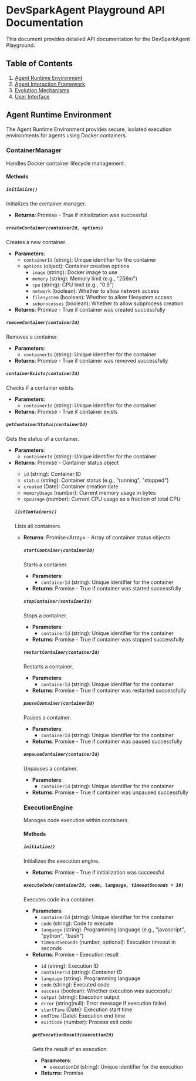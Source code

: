 # DevSparkAgent Playground API Documentation

This document provides detailed API documentation for the DevSparkAgent Playground.

## Table of Contents

1. [Agent Runtime Environment](#agent-runtime-environment)
2. [Agent Interaction Framework](#agent-interaction-framework)
3. [Evolution Mechanisms](#evolution-mechanisms)
4. [User Interface](#user-interface)

## Agent Runtime Environment

The Agent Runtime Environment provides secure, isolated execution environments for agents using Docker containers.

### ContainerManager

Handles Docker container lifecycle management.

#### Methods

##### `initialize()`
Initializes the container manager.
- **Returns**: Promise<boolean> - True if initialization was successful

##### `createContainer(containerId, options)`
Creates a new container.
- **Parameters**:
  - `containerId` (string): Unique identifier for the container
  - `options` (object): Container creation options
    - `image` (string): Docker image to use
    - `memory` (string): Memory limit (e.g., "256m")
    - `cpu` (string): CPU limit (e.g., "0.5")
    - `network` (boolean): Whether to allow network access
    - `filesystem` (boolean): Whether to allow filesystem access
    - `subprocesses` (boolean): Whether to allow subprocess creation
- **Returns**: Promise<boolean> - True if container was created successfully

##### `removeContainer(containerId)`
Removes a container.
- **Parameters**:
  - `containerId` (string): Unique identifier for the container
- **Returns**: Promise<boolean> - True if container was removed successfully

##### `containerExists(containerId)`
Checks if a container exists.
- **Parameters**:
  - `containerId` (string): Unique identifier for the container
- **Returns**: Promise<boolean> - True if container exists

##### `getContainerStatus(containerId)`
Gets the status of a container.
- **Parameters**:
  - `containerId` (string): Unique identifier for the container
- **Returns**: Promise<object> - Container status object
  - `id` (string): Container ID
  - `status` (string): Container status (e.g., "running", "stopped")
  - `created` (Date): Container creation date
  - `memoryUsage` (number): Current memory usage in bytes
  - `cpuUsage` (number): Current CPU usage as a fraction of total CPU

##### `listContainers()`
Lists all containers.
- **Returns**: Promise<Array<object>> - Array of container status objects

##### `startContainer(containerId)`
Starts a container.
- **Parameters**:
  - `containerId` (string): Unique identifier for the container
- **Returns**: Promise<boolean> - True if container was started successfully

##### `stopContainer(containerId)`
Stops a container.
- **Parameters**:
  - `containerId` (string): Unique identifier for the container
- **Returns**: Promise<boolean> - True if container was stopped successfully

##### `restartContainer(containerId)`
Restarts a container.
- **Parameters**:
  - `containerId` (string): Unique identifier for the container
- **Returns**: Promise<boolean> - True if container was restarted successfully

##### `pauseContainer(containerId)`
Pauses a container.
- **Parameters**:
  - `containerId` (string): Unique identifier for the container
- **Returns**: Promise<boolean> - True if container was paused successfully

##### `unpauseContainer(containerId)`
Unpauses a container.
- **Parameters**:
  - `containerId` (string): Unique identifier for the container
- **Returns**: Promise<boolean> - True if container was unpaused successfully

### ExecutionEngine

Manages code execution within containers.

#### Methods

##### `initialize()`
Initializes the execution engine.
- **Returns**: Promise<boolean> - True if initialization was successful

##### `executeCode(containerId, code, language, timeoutSeconds = 30)`
Executes code in a container.
- **Parameters**:
  - `containerId` (string): Unique identifier for the container
  - `code` (string): Code to execute
  - `language` (string): Programming language (e.g., "javascript", "python", "bash")
  - `timeoutSeconds` (number, optional): Execution timeout in seconds
- **Returns**: Promise<object> - Execution result
  - `id` (string): Execution ID
  - `containerId` (string): Container ID
  - `language` (string): Programming language
  - `code` (string): Executed code
  - `success` (boolean): Whether execution was successful
  - `output` (string): Execution output
  - `error` (string|null): Error message if execution failed
  - `startTime` (Date): Execution start time
  - `endTime` (Date): Execution end time
  - `exitCode` (number): Process exit code

##### `getExecutionResult(executionId)`
Gets the result of an execution.
- **Parameters**:
  - `executionId` (string): Unique identifier for the execution
- **Returns**: Promise<object> - Execution result object

##### `listExecutions(containerId = null)`
Lists all executions for a container.
- **Parameters**:
  - `containerId` (string, optional): Unique identifier for the container
- **Returns**: Promise<Array<object>> - Array of execution result objects

### SecurityManager

Enforces security policies and monitors for violations.

#### Methods

##### `initialize()`
Initializes the security manager.
- **Returns**: Promise<boolean> - True if initialization was successful

##### `validatePolicy(policy)`
Validates a security policy.
- **Parameters**:
  - `policy` (object): Security policy object
    - `allowNetwork` (boolean): Whether to allow network access
    - `allowFileSystem` (boolean): Whether to allow filesystem access
    - `allowSubprocesses` (boolean): Whether to allow subprocess creation
- **Returns**: object - Validation result
  - `valid` (boolean): Whether the policy is valid
  - `error` (string|null): Error message if validation failed

##### `setSecurityPolicy(containerId, policy)`
Sets security policy for a container.
- **Parameters**:
  - `containerId` (string): Unique identifier for the container
  - `policy` (object): Security policy object
- **Returns**: Promise<boolean> - True if policy was set successfully

##### `getSecurityPolicy(containerId)`
Gets security policy for a container.
- **Parameters**:
  - `containerId` (string): Unique identifier for the container
- **Returns**: Promise<object> - Security policy object

##### `checkCodeSecurity(code, language)`
Checks if code is secure.
- **Parameters**:
  - `code` (string): Code to check
  - `language` (string): Programming language
- **Returns**: object - Security check result
  - `safe` (boolean): Whether the code is safe
  - `error` (string|null): Error message if code is unsafe

##### `enforceSecurityPolicy(containerId, code, language)`
Enforces security policy for code execution.
- **Parameters**:
  - `containerId` (string): Unique identifier for the container
  - `code` (string): Code to execute
  - `language` (string): Programming language
- **Returns**: Promise<boolean> - True if code complies with security policy

### ResourceMonitor

Tracks and limits resource usage by agent containers.

#### Methods

##### `initialize()`
Initializes the resource monitor.
- **Returns**: Promise<boolean> - True if initialization was successful

##### `getResourceUsage(containerId)`
Gets resource usage for a container.
- **Parameters**:
  - `containerId` (string): Unique identifier for the container
- **Returns**: Promise<object> - Resource usage object
  - `containerId` (string): Container ID
  - `memoryUsage` (number): Memory usage in bytes
  - `cpuUsage` (number): CPU usage as a fraction of total CPU
  - `timestamp` (Date): Measurement timestamp

##### `monitorResources(containerId)`
Monitors resources for a container.
- **Parameters**:
  - `containerId` (string): Unique identifier for the container
- **Returns**: Promise<object> - Resource usage object

##### `checkResourceLimits(containerId, resources)`
Checks if resources are within limits.
- **Parameters**:
  - `containerId` (string): Unique identifier for the container
  - `resources` (object): Resource usage object
- **Returns**: boolean - True if resources are within limits

##### `setResourceLimits(containerId, limits)`
Sets resource limits for a container.
- **Parameters**:
  - `containerId` (string): Unique identifier for the container
  - `limits` (object): Resource limits object
    - `memory` (string): Memory limit (e.g., "256m")
    - `cpu` (string): CPU limit (e.g., "0.5")
- **Returns**: Promise<boolean> - True if limits were set successfully

### RuntimeEnvironment

Main class that integrates all components of the Agent Runtime Environment.

#### Methods

##### `initialize()`
Initializes the runtime environment.
- **Returns**: Promise<boolean> - True if initialization was successful

##### `createContainer(containerId, options)`
Creates a new container.
- **Parameters**:
  - `containerId` (string): Unique identifier for the container
  - `options` (object): Container creation options
- **Returns**: Promise<boolean> - True if container was created successfully

##### `removeContainer(containerId)`
Removes a container.
- **Parameters**:
  - `containerId` (string): Unique identifier for the container
- **Returns**: Promise<boolean> - True if container was removed successfully

##### `executeCode(containerId, code, language, timeoutSeconds = 30)`
Executes code in a container.
- **Parameters**:
  - `containerId` (string): Unique identifier for the container
  - `code` (string): Code to execute
  - `language` (string): Programming language
  - `timeoutSeconds` (number, optional): Execution timeout in seconds
- **Returns**: Promise<object> - Execution result

##### `monitorResources(containerId)`
Monitors resources for a container.
- **Parameters**:
  - `containerId` (string): Unique identifier for the container
- **Returns**: Promise<object> - Resource usage object

##### `setSecurityPolicy(containerId, policy)`
Sets security policy for a container.
- **Parameters**:
  - `containerId` (string): Unique identifier for the container
  - `policy` (object): Security policy object
- **Returns**: Promise<boolean> - True if policy was set successfully

## Agent Interaction Framework

The Agent Interaction Framework enables communication between agents and with the environment.

### MessageProtocol

Defines the message format and protocol for agent communication.

#### Methods

##### `initialize()`
Initializes the message protocol.
- **Returns**: Promise<boolean> - True if initialization was successful

##### `createMessage(sender, recipient, type, content)`
Creates a new message.
- **Parameters**:
  - `sender` (string): Message sender ID
  - `recipient` (string): Message recipient ID
  - `type` (string): Message type
  - `content` (object): Message content
- **Returns**: object - Message object
  - `id` (string): Message ID
  - `sender` (string): Sender ID
  - `recipient` (string): Recipient ID
  - `type` (string): Message type
  - `content` (object): Message content
  - `timestamp` (Date): Message creation timestamp

##### `validateMessage(message)`
Validates a message.
- **Parameters**:
  - `message` (object): Message object
- **Returns**: object - Validation result
  - `valid` (boolean): Whether the message is valid
  - `error` (string|null): Error message if validation failed

##### `serializeMessage(message)`
Serializes a message.
- **Parameters**:
  - `message` (object): Message object
- **Returns**: string - Serialized message

##### `deserializeMessage(serialized)`
Deserializes a message.
- **Parameters**:
  - `serialized` (string): Serialized message
- **Returns**: object - Message object

### MessageBroker

Handles message routing and delivery between agents.

#### Methods

##### `initialize()`
Initializes the message broker.
- **Returns**: Promise<boolean> - True if initialization was successful

##### `publishMessage(message)`
Publishes a message.
- **Parameters**:
  - `message` (object): Message object
- **Returns**: Promise<boolean> - True if message was published successfully

##### `subscribe(recipient, callback)`
Subscribes to messages.
- **Parameters**:
  - `recipient` (string): Recipient ID
  - `callback` (function): Callback function to handle messages
- **Returns**: Promise<string> - Subscription ID

##### `unsubscribe(subscriptionId)`
Unsubscribes from messages.
- **Parameters**:
  - `subscriptionId` (string): Subscription ID
- **Returns**: Promise<boolean> - True if unsubscription was successful

##### `publishToTopic(topic, message)`
Publishes a message to a topic.
- **Parameters**:
  - `topic` (string): Topic name
  - `message` (object): Message object
- **Returns**: Promise<boolean> - True if message was published successfully

##### `subscribeTopic(topic, callback)`
Subscribes to a topic.
- **Parameters**:
  - `topic` (string): Topic name
  - `callback` (function): Callback function to handle messages
- **Returns**: Promise<string> - Subscription ID

##### `unsubscribeTopic(subscriptionId)`
Unsubscribes from a topic.
- **Parameters**:
  - `subscriptionId` (string): Subscription ID
- **Returns**: Promise<boolean> - True if unsubscription was successful

### AgentCommunication

Manages communication between agents.

#### Methods

##### `initialize()`
Initializes the agent communication.
- **Returns**: Promise<boolean> - True if initialization was successful

##### `registerAgent(agentId, info)`
Registers an agent.
- **Parameters**:
  - `agentId` (string): Agent ID
  - `info` (object): Agent information
- **Returns**: Promise<boolean> - True if registration was successful

##### `unregisterAgent(agentId)`
Unregisters an agent.
- **Parameters**:
  - `agentId` (string): Agent ID
- **Returns**: Promise<boolean> - True if unregistration was successful

##### `getAgentInfo(agentId)`
Gets information about an agent.
- **Parameters**:
  - `agentId` (string): Agent ID
- **Returns**: object - Agent information

##### `getAgents()`
Gets all registered agents.
- **Returns**: Array<object> - Array of agent information objects

##### `sendMessage(sender, recipient, type, content)`
Sends a message.
- **Parameters**:
  - `sender` (string): Sender ID
  - `recipient` (string): Recipient ID
  - `type` (string): Message type
  - `content` (object): Message content
- **Returns**: Promise<boolean> - True if message was sent successfully

##### `sendRequest(sender, recipient, type, content)`
Sends a request and waits for response.
- **Parameters**:
  - `sender` (string): Sender ID
  - `recipient` (string): Recipient ID
  - `type` (string): Request type
  - `content` (object): Request content
- **Returns**: Promise<object> - Response content

##### `broadcast(sender, type, content)`
Broadcasts a message to all agents.
- **Parameters**:
  - `sender` (string): Sender ID
  - `type` (string): Message type
  - `content` (object): Message content
- **Returns**: Promise<boolean> - True if broadcast was successful

##### `onMessage(agentId, callback)`
Registers a message handler.
- **Parameters**:
  - `agentId` (string): Agent ID
  - `callback` (function): Callback function to handle messages
- **Returns**: Promise<string> - Subscription ID

##### `onRequest(agentId, type, callback)`
Registers a request handler.
- **Parameters**:
  - `agentId` (string): Agent ID
  - `type` (string): Request type
  - `callback` (function): Callback function to handle requests
- **Returns**: Promise<string> - Subscription ID

##### `onBroadcast(agentId, callback)`
Registers a broadcast handler.
- **Parameters**:
  - `agentId` (string): Agent ID
  - `callback` (function): Callback function to handle broadcasts
- **Returns**: Promise<string> - Subscription ID

### EnvironmentInteraction

Handles interaction between agents and the environment.

#### Methods

##### `initialize()`
Initializes the environment interaction.
- **Returns**: Promise<boolean> - True if initialization was successful

##### `registerResource(resourceId, info)`
Registers a resource.
- **Parameters**:
  - `resourceId` (string): Resource ID
  - `info` (object): Resource information
    - `type` (string): Resource type
    - `name` (string): Resource name
    - `description` (string): Resource description
- **Returns**: Promise<boolean> - True if registration was successful

##### `unregisterResource(resourceId)`
Unregisters a resource.
- **Parameters**:
  - `resourceId` (string): Resource ID
- **Returns**: Promise<boolean> - True if unregistration was successful

##### `getResource(resourceId)`
Gets a resource.
- **Parameters**:
  - `resourceId` (string): Resource ID
- **Returns**: object - Resource information

##### `listResources()`
Lists all resources.
- **Returns**: Array<object> - Array of resource information objects

##### `updateResource(resourceId, info)`
Updates a resource.
- **Parameters**:
  - `resourceId` (string): Resource ID
  - `info` (object): Resource information
- **Returns**: Promise<boolean> - True if update was successful

##### `setEnvironmentVariable(name, value)`
Sets an environment variable.
- **Parameters**:
  - `name` (string): Variable name
  - `value` (string): Variable value
- **Returns**: Promise<boolean> - True if variable was set successfully

##### `getEnvironmentVariable(name)`
Gets an environment variable.
- **Parameters**:
  - `name` (string): Variable name
- **Returns**: string - Variable value

##### `getAllEnvironmentVariables()`
Gets all environment variables.
- **Returns**: object - Object with variable names as keys and values as values

##### `unsetEnvironmentVariable(name)`
Unsets an environment variable.
- **Parameters**:
  - `name` (string): Variable name
- **Returns**: Promise<boolean> - True if variable was unset successfully

### InteractionFramework

Main class that integrates all components of the Agent Interaction Framework.

#### Methods

##### `initialize()`
Initializes the interaction framework.
- **Returns**: Promise<boolean> - True if initialization was successful

##### `registerAgent(agentId, info)`
Registers an agent.
- **Parameters**:
  - `agentId` (string): Agent ID
  - `info` (object): Agent information
- **Returns**: Promise<boolean> - True if registration was successful

##### `unregisterAgent(agentId)`
Unregisters an agent.
- **Parameters**:
  - `agentId` (string): Agent ID
- **Returns**: Promise<boolean> - True if unregistration was successful

##### `getAgentInfo(agentId)`
Gets information about an agent.
- **Parameters**:
  - `agentId` (string): Agent ID
- **Returns**: object - Agent information

##### `sendMessage(sender, recipient, type, content)`
Sends a message.
- **Parameters**:
  - `sender` (string): Sender ID
  - `recipient` (string): Recipient ID
  - `type` (string): Message type
  - `content` (object): Message content
- **Returns**: Promise<boolean> - True if message was sent successfully

##### `onMessage(agentId, callback)`
Registers a message handler.
- **Parameters**:
  - `agentId` (string): Agent ID
  - `callback` (function): Callback function to handle messages
- **Returns**: Promise<string> - Subscription ID

##### `registerResource(resourceId, info)`
Registers a resource.
- **Parameters**:
  - `resourceId` (string): Resource ID
  - `info` (object): Resource information
- **Returns**: Promise<boolean> - True if registration was successful

##### `getResource(resourceId)`
Gets a resource.
- **Parameters**:
  - `resourceId` (string): Resource ID
- **Returns**: object - Resource information

## Evolution Mechanisms

The Evolution Mechanisms enable agents to learn and evolve over time.

### GeneticAlgorithm

Provides functionality for population evolution.

#### Methods

##### `initialize()`
Initializes the genetic algorithm.
- **Returns**: Promise<boolean> - True if initialization was successful

##### `initializePopulation(size, genomeSize)`
Initializes a population.
- **Parameters**:
  - `size` (number): Population size
  - `genomeSize` (number): Genome size
- **Returns**: Promise<Array<object>> - Array of individuals

##### `evaluatePopulation(population, fitnessFunction)`
Evaluates a population.
- **Parameters**:
  - `population` (Array<object>): Array of individuals
  - `fitnessFunction` (function): Function to evaluate fitness
- **Returns**: Promise<Array<object>> - Array of evaluated individuals

##### `selectParents(population, count, method = 'tournament')`
Selects parents for reproduction.
- **Parameters**:
  - `population` (Array<object>): Array of individuals
  - `count` (number): Number of parents to select
  - `method` (string, optional): Selection method
- **Returns**: Promise<Array<object>> - Array of selected parents

##### `crossover(parents, method = 'uniform')`
Performs crossover between parents.
- **Parameters**:
  - `parents` (Array<object>): Array of parents
  - `method` (string, optional): Crossover method
- **Returns**: Promise<Array<object>> - Array of offspring

##### `mutate(offspring, rate, amount)`
Mutates offspring.
- **Parameters**:
  - `offspring` (Array<object>): Array of offspring
  - `rate` (number): Mutation rate
  - `amount` (number): Mutation amount
- **Returns**: Promise<Array<object>> - Array of mutated offspring

##### `selectSurvivors(population, offspring, size, elitismRate = 0.1)`
Selects survivors for next generation.
- **Parameters**:
  - `population` (Array<object>): Array of individuals
  - `offspring` (Array<object>): Array of offspring
  - `size` (number): Population size
  - `elitismRate` (number, optional): Elitism rate
- **Returns**: Promise<Array<object>> - Array of survivors

##### `evolve(options)`
Evolves a population.
- **Parameters**:
  - `options` (object): Evolution options
    - `populationSize` (number): Population size
    - `genomeSize` (number): Genome size
    - `generations` (number): Number of generations
    - `fitnessFunction` (function): Function to evaluate fitness
    - `selectionMethod` (string): Selection method
    - `crossoverMethod` (string): Crossover method
    - `mutationRate` (number): Mutation rate
    - `elitismRate` (number): Elitism rate
- **Returns**: Promise<object> - Evolution result
  - `generation` (number): Final generation
  - `population` (Array<object>): Final population
  - `bestFitness` (number): Best fitness
  - `averageFitness` (number): Average fitness
  - `bestIndividual` (object): Best individual

### LearningMechanisms

Implements various learning models.

#### Methods

##### `initialize()`
Initializes the learning mechanisms.
- **Returns**: Promise<boolean> - True if initialization was successful

##### `createModel(id, type, options)`
Creates a learning model.
- **Parameters**:
  - `id` (string): Model ID
  - `type` (string): Model type (e.g., "reinforcement", "neuralnetwork")
  - `options` (object): Model options
- **Returns**: Promise<object> - Model object

##### `trainModel(modelId, data)`
Trains a model.
- **Parameters**:
  - `modelId` (string): Model ID
  - `data` (object): Training data
- **Returns**: Promise<object> - Training result
  - `modelId` (string): Model ID
  - `error` (number): Training error
  - `iterations` (number): Number of iterations
  - `duration` (number): Training duration in milliseconds

##### `predict(modelId, input)`
Makes a prediction using a model.
- **Parameters**:
  - `modelId` (string): Model ID
  - `input` (any): Input data
- **Returns**: Promise<any> - Prediction result

##### `deleteModel(modelId)`
Deletes a model.
- **Parameters**:
  - `modelId` (string): Model ID
- **Returns**: Promise<boolean> - True if deletion was successful

##### `listModels()`
Lists all models.
- **Returns**: Array<object> - Array of model information objects

### AgentEvolution

Manages the evolution of agents over time.

#### Methods

##### `initialize()`
Initializes the agent evolution.
- **Returns**: Promise<boolean> - True if initialization was successful

##### `registerAgent(agentId, agent)`
Registers an agent.
- **Parameters**:
  - `agentId` (string): Agent ID
  - `agent` (object): Agent object
- **Returns**: Promise<boolean> - True if registration was successful

##### `unregisterAgent(agentId)`
Unregisters an agent.
- **Parameters**:
  - `agentId` (string): Agent ID
- **Returns**: Promise<boolean> - True if unregistration was successful

##### `createPopulation(populationId, options)`
Creates a population.
- **Parameters**:
  - `populationId` (string): Population ID
  - `options` (object): Population options
    - `name` (string): Population name
    - `description` (string): Population description
- **Returns**: Promise<boolean> - True if creation was successful

##### `deletePopulation(populationId)`
Deletes a population.
- **Parameters**:
  - `populationId` (string): Population ID
- **Returns**: Promise<boolean> - True if deletion was successful

##### `addAgentToPopulation(populationId, agentId)`
Adds an agent to a population.
- **Parameters**:
  - `populationId` (string): Population ID
  - `agentId` (string): Agent ID
- **Returns**: Promise<boolean> - True if addition was successful

##### `removeAgentFromPopulation(populationId, agentId)`
Removes an agent from a population.
- **Parameters**:
  - `populationId` (string): Population ID
  - `agentId` (string): Agent ID
- **Returns**: Promise<boolean> - True if removal was successful

##### `evolvePopulation(populationId, options)`
Evolves a population.
- **Parameters**:
  - `populationId` (string): Population ID
  - `options` (object): Evolution options
    - `generations` (number): Number of generations
    - `fitnessFunction` (function): Function to evaluate fitness
- **Returns**: Promise<object> - Evolution result
  - `populationId` (string): Population ID
  - `generations` (number): Number of generations
  - `bestFitness` (number): Best fitness
  - `averageFitness` (number): Average fitness
  - `bestAgentId` (string): Best agent ID

##### `listAgents()`
Lists all agents.
- **Returns**: Array<object> - Array of agent objects

##### `listPopulations()`
Lists all populations.
- **Returns**: Array<object> - Array of population information objects

##### `getAgentInfo(agentId)`
Gets information about an agent.
- **Parameters**:
  - `agentId` (string): Agent ID
- **Returns**: object - Agent information

##### `getPopulationInfo(populationId)`
Gets information about a population.
- **Parameters**:
  - `populationId` (string): Population ID
- **Returns**: object - Population information

### PerformanceTracking

Tracks and analyzes agent performance.

#### Methods

##### `initialize()`
Initializes the performance tracking.
- **Returns**: Promise<boolean> - True if initialization was successful

##### `trackPerformance(agentId, metricId, value, metadata = {})`
Tracks agent performance.
- **Parameters**:
  - `agentId` (string): Agent ID
  - `metricId` (string): Metric ID
  - `value` (number): Performance value
  - `metadata` (object, optional): Additional metadata
- **Returns**: Promise<object> - Performance record

##### `getAgentPerformance(agentId, metricId = null)`
Gets agent performance.
- **Parameters**:
  - `agentId` (string): Agent ID
  - `metricId` (string, optional): Metric ID
- **Returns**: Array<object> - Array of performance records

##### `registerBenchmark(benchmarkId, benchmark)`
Registers a benchmark.
- **Parameters**:
  - `benchmarkId` (string): Benchmark ID
  - `benchmark` (object): Benchmark object
    - `name` (string): Benchmark name
    - `description` (string): Benchmark description
    - `tasks` (Array<object>): Array of tasks
- **Returns**: Promise<boolean> - True if registration was successful

##### `unregisterBenchmark(benchmarkId)`
Unregisters a benchmark.
- **Parameters**:
  - `benchmarkId` (string): Benchmark ID
- **Returns**: Promise<boolean> - True if unregistration was successful

##### `runBenchmark(agentId, benchmarkId, options = {})`
Runs a benchmark.
- **Parameters**:
  - `agentId` (string): Agent ID
  - `benchmarkId` (string): Benchmark ID
  - `options` (object, optional): Benchmark options
- **Returns**: Promise<object> - Benchmark result
  - `agentId` (string): Agent ID
  - `benchmarkId` (string): Benchmark ID
  - `results` (object): Benchmark results
    - `summary` (object): Summary of results
    - `tasks` (object): Task-specific results

##### `getBenchmarkResults(agentId, benchmarkId)`
Gets benchmark results.
- **Parameters**:
  - `agentId` (string): Agent ID
  - `benchmarkId` (string): Benchmark ID
- **Returns**: Array<object> - Array of benchmark results

##### `compareAgentPerformance(agentIds, metricId)`
Compares agent performance.
- **Parameters**:
  - `agentIds` (Array<string>): Array of agent IDs
  - `metricId` (string): Metric ID
- **Returns**: object - Comparison result
  - `metric` (string): Metric ID
  - `agents` (object): Agent-specific results

##### `listBenchmarks()`
Lists all benchmarks.
- **Returns**: Array<object> - Array of benchmark information objects

### EvolutionSystem

Main class that integrates all components of the Evolution Mechanisms.

#### Methods

##### `initialize()`
Initializes the evolution system.
- **Returns**: Promise<boolean> - True if initialization was successful

##### `registerAgent(agentId, agent)`
Registers an agent.
- **Parameters**:
  - `agentId` (string): Agent ID
  - `agent` (object): Agent object
- **Returns**: Promise<boolean> - True if registration was successful

##### `unregisterAgent(agentId)`
Unregisters an agent.
- **Parameters**:
  - `agentId` (string): Agent ID
- **Returns**: Promise<boolean> - True if unregistration was successful

##### `createPopulation(populationId, options)`
Creates a population.
- **Parameters**:
  - `populationId` (string): Population ID
  - `options` (object): Population options
- **Returns**: Promise<boolean> - True if creation was successful

##### `deletePopulation(populationId)`
Deletes a population.
- **Parameters**:
  - `populationId` (string): Population ID
- **Returns**: Promise<boolean> - True if deletion was successful

##### `addAgentToPopulation(populationId, agentId)`
Adds an agent to a population.
- **Parameters**:
  - `populationId` (string): Population ID
  - `agentId` (string): Agent ID
- **Returns**: Promise<boolean> - True if addition was successful

##### `evolvePopulation(populationId, options)`
Evolves a population.
- **Parameters**:
  - `populationId` (string): Population ID
  - `options` (object): Evolution options
- **Returns**: Promise<object> - Evolution result

##### `trackPerformance(agentId, metricId, value, metadata = {})`
Tracks agent performance.
- **Parameters**:
  - `agentId` (string): Agent ID
  - `metricId` (string): Metric ID
  - `value` (number): Performance value
  - `metadata` (object, optional): Additional metadata
- **Returns**: Promise<object> - Performance record

##### `getAgentPerformance(agentId, metricId = null)`
Gets agent performance.
- **Parameters**:
  - `agentId` (string): Agent ID
  - `metricId` (string, optional): Metric ID
- **Returns**: Array<object> - Array of performance records

##### `listAgents()`
Lists all agents.
- **Returns**: Array<object> - Array of agent objects

##### `listPopulations()`
Lists all populations.
- **Returns**: Array<object> - Array of population information objects

## User Interface

The User Interface provides a visual interface for interacting with the playground.

### PlaygroundUI

Main UI component that integrates with all other components.

#### Methods

##### `initialize()`
Initializes the playground UI.
- **Returns**: Promise<boolean> - True if initialization was successful

##### `render(container)`
Renders the UI in a container.
- **Parameters**:
  - `container` (HTMLElement): Container element
- **Returns**: Promise<boolean> - True if rendering was successful

##### `update()`
Updates the UI.
- **Returns**: Promise<boolean> - True if update was successful

##### `registerComponent(id, component)`
Registers a UI component.
- **Parameters**:
  - `id` (string): Component ID
  - `component` (object): Component object
- **Returns**: Promise<boolean> - True if registration was successful

##### `unregisterComponent(id)`
Unregisters a UI component.
- **Parameters**:
  - `id` (string): Component ID
- **Returns**: Promise<boolean> - True if unregistration was successful

##### `registerEventHandler(eventType, handler)`
Registers an event handler.
- **Parameters**:
  - `eventType` (string): Event type
  - `handler` (function): Event handler function
- **Returns**: Promise<boolean> - True if registration was successful

##### `unregisterEventHandler(eventType, handler)`
Unregisters an event handler.
- **Parameters**:
  - `eventType` (string): Event type
  - `handler` (function): Event handler function
- **Returns**: Promise<boolean> - True if unregistration was successful

##### `triggerEvent(eventType, data = {})`
Triggers an event.
- **Parameters**:
  - `eventType` (string): Event type
  - `data` (object, optional): Event data
- **Returns**: Promise<boolean> - True if event was triggered successfully

##### `showDialog(title, content, buttons)`
Shows a dialog.
- **Parameters**:
  - `title` (string): Dialog title
  - `content` (string): Dialog content
  - `buttons` (Array<object>): Array of button objects
    - `id` (string): Button ID
    - `label` (string): Button label
- **Returns**: Promise<string> - ID of clicked button

##### `showNotification(message, type = 'info', duration = 3000)`
Shows a notification.
- **Parameters**:
  - `message` (string): Notification message
  - `type` (string, optional): Notification type
  - `duration` (number, optional): Notification duration in milliseconds
- **Returns**: Promise<boolean> - True if notification was shown successfully
